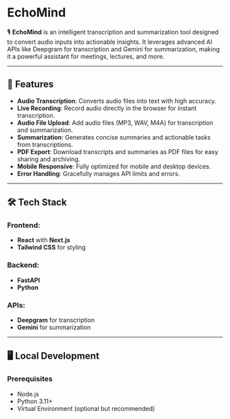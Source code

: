 # EchoMind

🎙️ **EchoMind** is an intelligent transcription and summarization tool designed to convert audio inputs into actionable insights. It leverages advanced AI APIs like Deepgram for transcription and Gemini for summarization, making it a powerful assistant for meetings, lectures, and more.

---

## 🚀 Features

- **Audio Transcription**: Converts audio files into text with high accuracy.
- **Live Recording**: Record audio directly in the browser for instant transcription.
- **Audio File Upload**: Add audio files (MP3, WAV, M4A) for transcription and summarization.
- **Summarization**: Generates concise summaries and actionable tasks from transcriptions.
- **PDF Export**: Download transcripts and summaries as PDF files for easy sharing and archiving.
- **Mobile Responsive**: Fully optimized for mobile and desktop devices.
- **Error Handling**: Gracefully manages API limits and errors.

---

## 🛠️ Tech Stack

### Frontend:
- **React** with **Next.js**
- **Tailwind CSS** for styling

### Backend:
- **FastAPI**
- **Python**

### APIs:
- **Deepgram** for transcription
- **Gemini** for summarization

---

## 🖥️ Local Development

### Prerequisites
- Node.js
- Python 3.11+
- Virtual Environment (optional but recommended)

